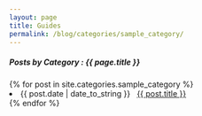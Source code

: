 ```yaml
---
layout: page
title: Guides
permalink: /blog/categories/sample_category/
---
```


<h5> Posts by Category : {{ page.title }} </h5>

<div class="card">
{% for post in site.categories.sample_category %}
 <li class="category-posts"><span>{{ post.date | date_to_string }}</span> &nbsp; <a href="{{ post.url }}">{{ post.title }}</a></li>
{% endfor %}
</div>